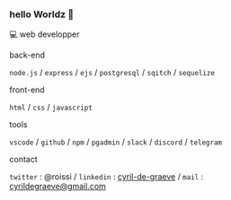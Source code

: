 ### hello Worldz 👋

💻 web developper

back-end

`node.js` / `express` / `ejs` / `postgresql` / `sqitch` / `sequelize`

front-end

`html` / `css` / `javascript`

tools

`vscode` / `github` / `npm` / `pgadmin` / `slack` / `discord` / `telegram`

contact

`twitter` : @roissi / `linkedin` : [cyril-de-graeve](https://www.linkedin.com/in/cyril-de-graeve/) / `mail` : cyrildegraeve@gmail.com
